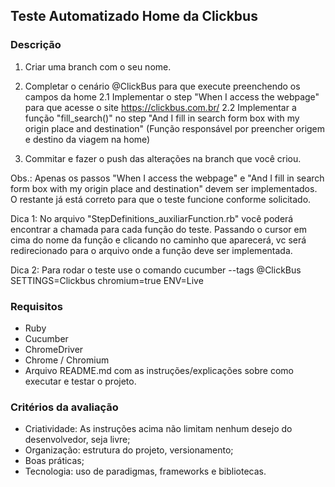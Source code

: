 ## Teste Automatizado Home da Clickbus

### Descrição

1. Criar uma branch com o seu nome.

2. Completar o cenário @ClickBus para que execute preenchendo os campos da home
	2.1 Implementar o step "When I access the webpage" para que acesse o site https://clickbus.com.br/
	2.2 Implementar a função "fill_search()" no step "And I fill in search form box with my origin place and destination" (Função responsável por preencher origem e destino da viagem na home)

3. Commitar e fazer o push das alterações na branch que você criou.

Obs.: Apenas os passos "When I access the webpage" e "And I fill in search form box with my origin place and destination" devem ser implementados. O restante já está correto para que o teste funcione conforme solicitado.

Dica 1: No arquivo "StepDefinitions_auxiliarFunction.rb" você poderá encontrar a chamada para cada função do teste. Passando o cursor em cima do nome da função e clicando no caminho que aparecerá, vc será redirecionado para o arquivo onde a função deve ser implementada.

Dica 2: Para rodar o teste use o comando cucumber --tags @ClickBus SETTINGS=Clickbus chromium=true ENV=Live

### Requisitos

* Ruby
* Cucumber
* ChromeDriver
* Chrome / Chromium
* Arquivo README.md com as instruções/explicações sobre como executar e testar o projeto.

### Critérios da avaliação
* Criatividade: As instruções acima não limitam nenhum desejo do desenvolvedor, seja livre;
* Organização: estrutura do projeto, versionamento;
* Boas práticas;
* Tecnologia: uso de paradigmas, frameworks e bibliotecas.
